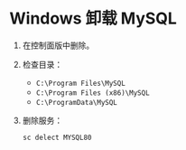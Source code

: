 # Windows 卸载 MySQL

01. 在控制面版中删除。
02. 检查目录：
    - `C:\Program Files\MySQL`
    - `C:\Program Files (x86)\MySQL`
    - `C:\ProgramData\MySQL`
03. 删除服务：
    
    ```shell
    sc delect MYSQL80
    ```

<!-- truncate -->